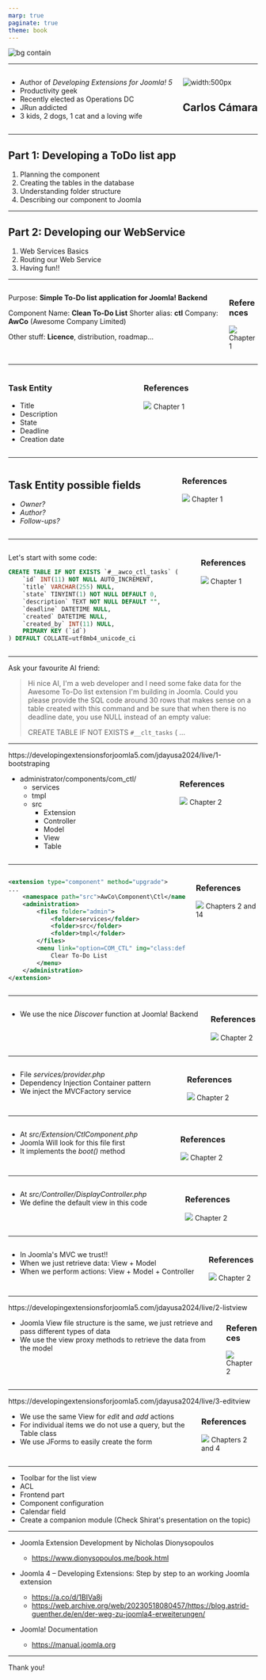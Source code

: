 ```yaml
---
marp: true
paginate: true
theme: book
---
```

<!--
_class: cover 
-->

![bg contain](./images/ccamara.png)

---

<!--
_header: "Why I'm here"
footer: '[Developing Extensions for Joomla! 5](https://developingextensionsforjoomla5.com/jdayusa2024)'
-->

<div class="columns">
<div class="column column__content">

- Author of *Developing Extensions for Joomla! 5*
- Productivity geek
- Recently elected as Operations DC
- JRun addicted
- 3 kids, 2 dogs, 1 cat and a loving wife

</div>
<div class="column">

![width:500px](./images/2023.jpg)

## Carlos Cámara

</div>
</div>

---

<!--
_header: "What are we going to see"
footer: '[Developing Extensions for Joomla! 5](https://developingextensionsforjoomla5.com/jdayusa2024)'
-->

## Part 1: Developing a ToDo list app
1. Planning the component
2. Creating the tables in the database
3. Understanding folder structure
4. Describing our component to Joomla

---
<!--
_header: "What are we goig to see"
-->

## Part 2: Developing our WebService
1. Web Services Basics
2. Routing our Web Service
3. Having fun!!

---
<!--
_header: "Planning the component"
-->

<div class="columns">
<div class="column column__content">

Purpose: **Simple To-Do list application for Joomla! Backend**

Component Name: **Clean To-Do List**
Shorter alias: **ctl**
Company: **AwCo** (Awesome Company Limited)

Other stuff: **Licence**, distribution, roadmap...

</div>
<div class="column column__reference">

### References

![](./images/cover.png)
Chapter 1

</div>
</div>

<!--
- We need to define a name and a purpose for our extension
- This brings clarity and helps to stick to your plan
- We also need a good name. It's not necessary for the code, but at least something you do not hate
- We will get a shorter alias (as unique as possible) por our component
- We do not need a company name, but it will be good to have some "main owner" for the namespaces
-->

---
<!--
_header: "Planning the component - Defining our data entities"
-->
<div class="columns">
<div class="column column__content">

### Task Entity

- Title
- Description
- State
- Deadline
- Creation date
</div>
<div class="column column__reference">

### References

![](./images/cover.png)
Chapter 1

</div>
</div>

<!--
- We need to identify the data entities in our extension
- Data entities are all stuff that needs to be stored for later retrieval
- We usually need Create, Read, Update and Delete permissions on entities
-->
---
<!--
_header: "Planning the component"
-->

<div class="columns">
<div class="column column__content">

## Task Entity possible fields

- *Owner?*
- *Author?*
- *Follow-ups?*

</div>
<div class="column column__reference">

### References

![](./images/cover.png)
Chapter 1

</div>
</div>

<!--
- It's important to plan for the future and add all possible fields to our entity and create all possible entities
- Do we need an owner (maybe), author (definitely will help)?
- Do we need comments or follow-ups?
-->
---
<!--
_header: "Create the table in the database"
-->
<div class="columns">
<div class="column column__content">

Let's start with some code:

~~~sql
CREATE TABLE IF NOT EXISTS `#__awco_ctl_tasks` (
    `id` INT(11) NOT NULL AUTO_INCREMENT,
    `title` VARCHAR(255) NULL,
    `state` TINYINT(1) NOT NULL DEFAULT 0,
    `description` TEXT NOT NULL DEFAULT "",
    `deadline` DATETIME NULL,
    `created` DATETIME NULL,
    `created_by` INT(11) NULL,
    PRIMARY KEY (`id`)
) DEFAULT COLLATE=utf8mb4_unicode_ci
~~~

</div>
<div class="column column__reference">

### References

![](./images/cover.png)
Chapter 1

</div>
</div>

<!--

- We may start creating the database structure for our component. In this code we replace the #_ characters with our Joomla DB prefix and we execute it in our DB

- You may check the prefix directly in the Database or in the backend: System -> Global Configuration: Tab Server, database section.

-->
---

<!--
_header: "Adding some fake data"
-->

Ask your favourite AI friend:

> Hi nice AI, I'm a web developer and I need some fake data for the Awesome To-Do list extension I'm building in Joomla. Could you please provide the SQL code around 30 rows that makes sense on a table created with this command and be sure that when there is no deadline date, you use NULL instead of an empty value:
>
> CREATE TABLE IF NOT EXISTS `#__clt_tasks` (
    ...


<!--
- In chapter 1 of the book you have some directions on how to build the scritps to generate test data and the code for those is at Github
- With our simple structure we are just asking AI to provide the data.
- In case any of you is asking about the politeness of my question, please remember Terminator movie.
- Finally we insert this data into our DB
-->

---
<!--
_header: "Understanding folder structure"
-->
<div class="url">https://developingextensionsforjoomla5.com/jdayusa2024/live/1-bootstraping</div>
<div class="columns">
<div class="column column__content">

- administrator/components/com_ctl/
    - services
    - tmpl
    - src
        - Extension
        - Controller
        - Model
        - View
        - Table


</div>
<div class="column column__reference">

### References

![](./images/cover.png)
Chapter 2

</div>
</div>

<!-- 

- Our component will be located in the components folder of the backend soso we create it in our Joomla installation
- Inside this folder we create the subfolders

- services: It hosts the provider.php file which defines the services we use in our component

- src: It's where your logic lives. In this folder we will place our models and all the code that make things work

- tmpl: It's where we place the html templates for our views

-->

---

<!--
_header: "Telling Joomla about our extension"
-->

<div class="columns">
<div class="column column__content">

~~~xml
<extension type="component" method="upgrade">
...
    <namespace path="src">AwCo\Component\Ctl</namespace>
    <administration>
        <files folder="admin">
            <folder>services</folder>
            <folder>src</folder>
            <folder>tmpl</folder>
        </files>
        <menu link="option=COM_CTL" img="class:default">
            Clear To-Do List
        </menu>
    </administration>
</extension>
~~~

</div>
<div class="column column__reference">

### References

![](./images/cover.png)
Chapters 2 and 14

</div>
</div>

<!--

- Manifest file should have the same name as our short alias
- We have a first part of MetaData where we declare who we are
- We declare the namespace for our component and where is located in our structure
- Full explanation of the file in chapter 14 of the book

-->

---

<!--
_header: "First install"
-->

<div class="columns">
<div class="column column__content">

- We use the nice *Discover* function at Joomla! Backend

</div>
<div class="column column__reference">

### References

![](./images/cover.png)
Chapter 2

</div>
</div>

<!--

- We have the bare minimum to install the extension
- This will create the menu entry and the Database stuff
- Trying to access the component will give an error

-->

---

<!--
_header: "Registering our component"
-->

<div class="columns">
<div class="column column__content">

- File *services/provider.php*
- Dependency Injection Container pattern
- We inject the MVCFactory service

</div>
<div class="column column__reference">

### References

![](./images/cover.png)
Chapter 2

</div>
</div>

<!--
- Since Joomla! 4 we use DIC pattern to simplify dependencies and create a more robust platform
- Copy and paste this Whenever possible
-->

---

<!--
_header: "Boot file for our component"
-->

<div class="columns">
<div class="column column__content">

- At *src/Extension/CtlComponent.php*
- Joomla Will look for this file first
- It implements the *boot()* method

</div>
<div class="column column__reference">

### References
![](./images/cover.png)
Chapter 2

</div>
</div>

---
<!--
_header: "Adding the main controller"
-->

<div class="columns">
<div class="column column__content">

- At *src/Controller/DisplayController.php*
- We define the default view in this code

</div>
<div class="column column__reference">

### References
![](./images/cover.png)
Chapter 2

</div>
</div>

---
<!--
_header: "Showing our default view"
-->

<div class="columns">
<div class="column column__content">

- In Joomla's MVC we trust!!
- When we just retrieve data: View + Model
- When we perform actions: View + Model + Controller

</div>
<div class="column column__reference">

### References
![](./images/cover.png)
Chapter 2

</div>
</div>

<!--
- We create our View folder with the subfolder *Tasks*
- We create our *src/tmpl/tasks/default.php* file.
-->
---
<!--
_header: "Filling our view with data"
-->
<div class="url">https://developingextensionsforjoomla5.com/jdayusa2024/live/2-listview</div>
<div class="columns">
<div class="column column__content">

- Joomla View file structure is the same, we just retrieve and pass different types of data
- We use the view proxy methods to retrieve the data from the model

</div>
<div class="column column__reference">

### References
![](./images/cover.png)
Chapter 2

</div>
</div>

<!--
- We must create the Model to get our list of tasks
- Joomla MVC makes things really easy 
- We add code to our tmpl file
-->

---
<!--
_header: "Adding the edit view"
-->
<div class="url">https://developingextensionsforjoomla5.com/jdayusa2024/live/3-editview</div>
<div class="columns">
<div class="column column__content">

- We use the same View for *edit* and *add* actions
- For individual items we do not use a query, but the Table class
- We use JForms to easily create the form

</div>
<div class="column column__reference">

### References
![](./images/cover.png)
Chapters 2 and 4

</div>
</div>

<!--

- We create our View
- We add our first Toolbar in the view
- We create our Model exnteding AdminModel
- We create the file src/Table/TaskTable.php
- We create the file forms/task.xml
- We add a link to the task title for editing

-->
---
<!--
_header: "Nice-to-haves"
-->

- Toolbar for the list view
- ACL
- Frontend part
- Component configuration
- Calendar field
- Create a companion module (Check Shirat's presentation on the topic)

---

<!--
_header: "on the shoulder of giants"
-->

- Joomla Extension Development by Nicholas Dionysopoulos
  - https://www.dionysopoulos.me/book.html
- Joomla 4 – Developing Extensions: Step by step to an working Joomla extension
  - https://a.co/d/1BIVa8j
  - https://web.archive.org/web/20230518080457/https://blog.astrid-guenther.de/en/der-weg-zu-joomla4-erweiterungen/

- Joomla! Documentation
  - https://manual.joomla.org

  <!-- I have not seen furhther but I definitely was on the shoulders of giants.-->

---
<!--
_class: thank-you
footer: ''
-->

<div class="text-huge">
    Thank you!
</div>